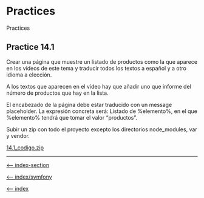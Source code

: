 
# Practices

Practices

## Practice 14.1

Crear una página que muestre un listado de productos como la que aparece en los vídeos de este tema y traducir todos los textos a español y a otro idioma a elección.

A los textos que aparecen en el vídeo hay que añadir uno que informe del número de productos que hay en la lista.

El encabezado de la página debe estar traducido con un message placeholder. La expresión concreta será: Listado de %elemento%, en el que %elemento% tendrá que tomar el valor “productos”.

Subir un zip con todo el proyecto excepto los directorios node_modules, var y vendor.

[14.1_codigo.zip](/symfony/trainingIT/14-translates/14.1_codigo.zip)

---

[<-- index-section](/symfony/trainingIT/index.md)

[<-- index/symfony](/symfony/index.md)

[<-- index](/README.md)

